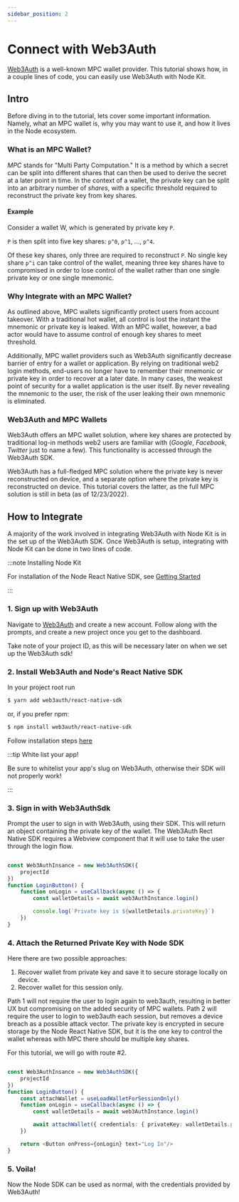 ```yaml
---
sidebar_position: 2
---
```


# Connect with Web3Auth

[Web3Auth](https://web3auth.io/) is a well-known MPC wallet provider. This tutorial shows how, in a couple lines of code, you can easily use Web3Auth with Node Kit.

## Intro

Before diving in to the tutorial, lets cover some important information. Namely, what an MPC wallet is, why you may want to use it, and how it lives in the Node ecosystem.

### What is an MPC Wallet?

_MPC_ stands for "Multi Party Computation." It is a method by which a secret can be split into different shares that can then be used to derive the secret at a later point in time. In the context of a wallet, the private key can be split into an arbitrary number of _shares_, with a specific threshold required to reconstruct the private key from key shares.

#### Example

Consider a wallet W, which is generated by private key `P`.

`P` is then split into five key shares: `p^0`, `p^1`, ..., `p^4`.

Of these key shares, only three are required to reconstruct `P`. No single key share `p^i` can take control of the wallet, meaning three key shares have to compromised in order to lose control of the wallet rather than one single private key or one single mnemonic.

### Why Integrate with an MPC Wallet?

As outlined above, MPC wallets significantly protect users from account takeover. With a traditional hot wallet, all control is lost the instant the mnemonic or private key is leaked. With an MPC wallet, however, a bad actor would have to assume control of enough key shares to meet threshold.

Additionally, MPC wallet providers such as Web3Auth significantly decrease barrier of entry for a wallet or application. By relying on traditional web2 login methods, end-users no longer have to remember their mnemonic or private key in order to recover at a later date. In many cases, the weakest point of security for a wallet application is the user itself. By never revealing the mnemonic to the user, the risk of the user leaking their own mnemonic is eliminated.

### Web3Auth and MPC Wallets

Web3Auth offers an MPC wallet solution, where key shares are protected by traditional log-in methods web2 users are familiar with (_Google_, _Facebook_, _Twitter_ just to name a few). This functionality is accessed through the Web3Auth SDK.

Web3Auth has a full-fledged MPC solution where the private key is never reconstructed on device, and a separate option where the private key is reconstructed on device. This tutorial covers the latter, as the full MPC solution is still in beta (as of 12/23/2022).

## How to Integrate

A majority of the work involved in integrating Web3Auth with Node Kit is in the set up of the Web3Auth SDK. Once Web3Auth is setup, integrating with Node Kit can be done in two lines of code.

:::note Installing Node Kit

For installation of the Node React Native SDK, see [Getting Started](../getting-started/react-native-sdk-or-or-installation.md)

:::

### 1. Sign up with Web3Auth

Navigate to [Web3Auth](https://web3auth.io) and create a new account. Follow along with the prompts, and create a new project once you get to the dashboard.

Take note of your project ID, as this will be necessary later on when we set up the Web3Auth sdk!

### 2. Install Web3Auth and Node's React Native SDK

In your project root run

```bash
$ yarn add web3auth/react-native-sdk
```

or, if you prefer npm:

```bash
$ npm install web3auth/react-native-sdk
```

Follow installation steps [here](https://web3auth.io/installation)

:::tip White list your app!

Be sure to whitelist your app's slug on Web3Auth, otherwise their SDK will not properly work!

:::

### 3. Sign in with Web3AuthSdk

Prompt the user to sign in with Web3Auth, using their SDK. This will return an object containing the private key of the wallet. The Web3Auth Rect Native SDK requires a Webview component that it will use to take the user through the login flow.

```ts

const Web3AuthInsance = new Web3AuthSDK({
    projectId
})
function LoginButton() {
    function onLogin = useCallback(async () => {
        const walletDetails = await web3AuthInstance.login()

        console.log(`Private key is ${walletDetails.privateKey}`)
    })
}
```

### 4. Attach the Returned Private Key with Node SDK

Here there are two possible approaches:

1. Recover wallet from private key and save it to secure storage locally on device.
2. Recover wallet for this session only.

Path 1 will not require the user to login again to web3auth, resulting in better UX but compromising on the added security of MPC wallets. Path 2 will require the user to login to web3auth each session, but removes a device breach as a possible attack vector. The private key is encrypted in secure storage by the Node React Native SDK, but it is the one key to control the wallet whereas with MPC there should be multiple key shares.

For this tutorial, we will go with route #2.

```ts

const Web3AuthInsance = new Web3AuthSDK({
    projectId
})
function LoginButton() {
    const attachWallet = useLoadWalletForSessionOnly()
    function onLogin = useCallback(async () => {
        const walletDetails = await web3AuthInstance.login()

        await attachWallet({ credentials: { privateKey: walletDetails.privateKey }})
    })

    return <Button onPress={onLogin} text="Log In"/>
}
```

### 5. Voila!

Now the Node SDK can be used as normal, with the credentials provided by Web3Auth!
